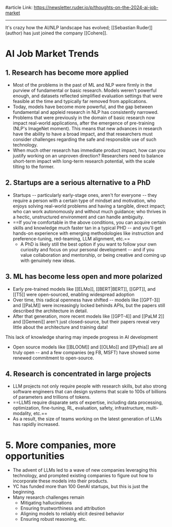 #article 
Link:  https://newsletter.ruder.io/p/thoughts-on-the-2024-ai-job-market

-----

It's crazy how the AI/NLP landscape has evolved; [[Sebastian Ruder]] (author) has just joined the company [[Cohere]].

# AI Job Market Trends


## 1. Research has become more applied
- Most of the problems in the past of ML and NLP were firmly in the purview of fundamental or basic research. Models weren't powerful enough, and datasets reflected simplified evaluation settings that were feasible at the time and typically far removed from applications.
- Today, models have become more powerful, and the gap between fundamental and appleid research in NLP has consistently narrowed. 
- Problems that were previously in the domain of basic research now impact real-world applications, after the emergence of pre-training (NLP's ImageNet moment). This means that new advances in research have the ability to have a broad impact, and that researchers must consider challenges regarding the safe and responsible use of such technology.
- When much other research has immediate product impact, how can you justify working on an unproven direction? Researchers need to balance short-term impact with long-term research potential, with the scale tilting to the former.


## 2. Startups are a serious alternative to a PhD
- Startups -- particularly early-stage ones, aren't for everyone -- they require a person with a certain type of mindset and motivation, who enjoys solving real-world problems and having a tangible, direct impact; who can work autonomously and without much guidance; who thrives in a hectic, unstructured environment and can handle ambiguity.
- ==If you're comfortable in the above conditions, you can acquire certain skills and knowledge much faster tan in a typical PHD -- and you'll get hands-on experience with emerging methodologies like instruction and preference-tuning, red-teaming, LLM alignment, etc.==
	- A PhD is likely still the best option if you want to follow your own curiosity and focus on your personal development -- and if you value collaboration and mentorship, or being creative and coming up with genuinely new ideas.


## 3. ML has become less open and more polarized
- Early pre-trained models like [[ELMo]], [[BERT|BERT]], [[GPT]], and [[T5]] were open-sourced, enabling widespread adoption
- Over time, this radical openness have shifted -- models like [[GPT-3]] and [[PaLM]] were increasingly locked behinds APIs, but the papers still described the architecture in detail.
- After that generation, more recent models like [[GPT-4]] and [[PaLM 2]] and [[Gemeni]] aren't just closed-source, but their papers reveal very little about the architecture and training data!

This lack of knowledge sharing may impede progress in AI development
- Open source models like [[BLOOM]] and [[OLMo]] and [[Pythia]] are all truly open -- and a few companies (eg FB, MSFT) have showed some renewed commitment to open-source.


## 4. Research is concentrated in large projects
- LLM projects not only require people with research skills, but also strong software engineers that can design systems that scale to 100s of billions of parameters and trillions of tokens.
- ==LLMS require disparate sets of expertise, including data processing, optimization, fine-tuning, RL, evaluation, safety, infrastructure, multi-modality, etc.==
- As a result, the size of teams working on the latest generation of LLMs has rapidly increased.


# 5. More companies, more opportunities
- The advent of LLMs led to a wave of new companies leveraging this technology, and prompted existing companies to figure out how to incorporate these models into their products.
- YC has funded more than 100 GenAI startups, but this is just the beginning.
- Many research challenges remain
	- Mitigating hallucinations
	- Ensuring trustworthiness and attribution
	- Aligning models to reliably elicit desired behavior
	- Ensuring robust reasoning, etc.















